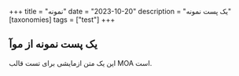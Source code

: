 +++
title = "نمونه"
date = "2023-10-20"
description = "یک پست نمونه"
[taxonomies]
tags = ["test"]
+++
## یک پست نمونه از موآ
این یک متن ازمایشی برای تست قالب MOA است.
